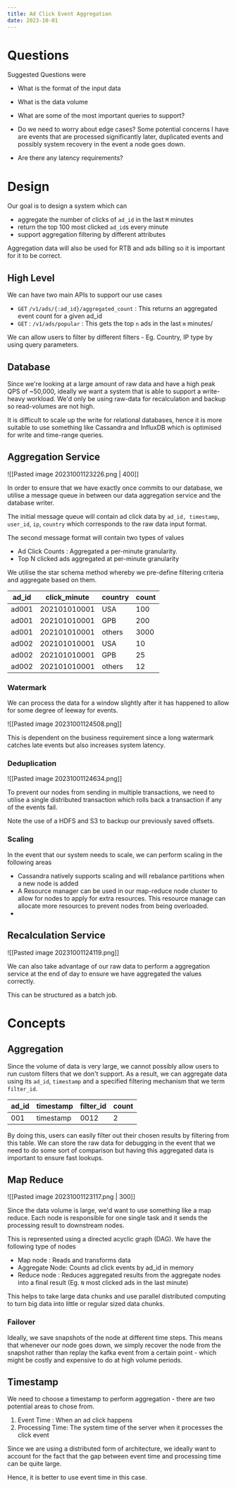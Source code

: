 ```yaml
---
title: Ad Click Event Aggregation
date: 2023-10-01
---
```


# Questions

Suggested Questions were

- What is the format of the input data
  
- What is the data volume
  
- What are some of the most important queries to support?
  
- Do we need to worry about edge cases? Some potential concerns I have are events that are processed significantly later, duplicated events and possibly system recovery in the event a node goes down.
  
- Are there any latency requirements?

# Design

Our goal is to design a system which can 
- aggregate the number of clicks of `ad_id` in the last `M` minutes
- return the top 100 most clicked `ad_id`s every minute
- support aggregation filtering by different attributes

Aggregation data will also be used for RTB and ads billing so it is important for it to be correct.

## High Level

We can have two main APIs to support our use cases

- `GET` `/v1/ads/{:ad_id}/aggregated_count` : This returns an aggregated event count for a given ad_id
- `GET` : `/v1/ads/popular` : This gets the top `n` ads in the last `m` minutes/

We can allow users to filter by different filters - Eg. Country, IP type by using query parameters.

## Database

Since we're looking at a large amount of raw data and have a high peak QPS of ~50,000, ideally we want a system that is able to support a write-heavy workload. We'd only be using raw-data for recalculation and backup so read-volumes are not high.

It is difficult to scale up the write for relational databases, hence it is more suitable to use something like Cassandra and InfluxDB which is optimised for write and time-range queries.

## Aggregation Service

![[Pasted image 20231001123226.png | 400]]

In order to ensure that we have exactly once commits to our database, we utilise a message queue in between our data aggregation service and the database writer. 

The initial message queue will contain ad click data by `ad_id, timestamp`, `user_id`, `ip`, `country` which corresponds to the raw data input format.

The second message format will contain two types of values

- Ad Click Counts : Aggregated a per-minute granularity.
- Top N clicked ads aggregated at per-minute granularity

We utilise the star schema method whereby we pre-define filtering criteria and aggregate based on them.

|**ad_id**|**click_minute**|**country**|**count**|
|---|---|---|---|
|ad001|202101010001|USA|100|
|ad001|202101010001|GPB|200|
|ad001|202101010001|others|3000|
|ad002|202101010001|USA|10|
|ad002|202101010001|GPB|25|
|ad002|202101010001|others|12|

### Watermark

We can process the data for a window slightly after it has happened to allow for some degree of leeway for events.

![[Pasted image 20231001124508.png]]

This is dependent on the business requirement since a long watermark catches late events but also increases system latency.

### Deduplication

![[Pasted image 20231001124634.png]]

To prevent our nodes from sending in multiple transactions, we need to utilise a single distributed transaction which rolls back a transaction if any of the events fail.

Note the use of a HDFS and S3 to backup our previously saved offsets. 

### Scaling

In the event that our system needs to scale, we can perform scaling in the following areas

- Cassandra natively supports scaling and will rebalance partitions when a new node is added
- A Resource manager can be used in our map-reduce node cluster to allow for nodes to apply for extra resources. This resource manage can allocate more resources to prevent nodes from being overloaded.
- 
## Recalculation Service

![[Pasted image 20231001124119.png]]

We can also take advantage of our raw data to perform a aggregation service at the end of day to ensure we have aggregated the values correctly.

This can be structured as a batch job.


# Concepts

## Aggregation

Since the volume of data is very large, we cannot possibly allow users to run custom filters that we don't support. As a result, we can aggregate data using its `ad_id`, `timestamp` and a specified filtering mechanism that we term `filter_id`. 

| ad_id | timestamp | filter_id | count | 
| -- | -- |--| --|
| 001 | timestamp | 0012 | 2 |

By doing this, users can easily filter out their chosen results by filtering from this table. We can store the raw data for debugging in the event that we need to do some sort of comparison but having this aggregated data is important to ensure fast lookups.

## Map Reduce

![[Pasted image 20231001123117.png | 300]]

Since the data volume is large, we'd want to use something like a map reduce. Each node is responsible for one single task and it sends the processing result to downstream nodes.

This is represented using a directed acyclic graph (DAG). We have the following type of nodes

- Map node : Reads and transforms data 
- Aggregate Node: Counts ad click events by ad_id in memory
- Reduce node : Reduces aggregated results from the aggregate nodes into a final result (Eg. `N` most clicked ads in the last minute)

This helps to take large data chunks and use parallel distributed computing to turn big data into little or regular sized data chunks.

### Failover

Ideally, we save snapshots of the node at different time steps. This means that whenever our node goes down, we simply recover the node from the snapshot rather than replay the kafka event from a certain point - which might be costly and expensive to do at high volume periods.

## Timestamp

We need to choose a timestamp to perform aggregation - there are two potential areas to chose from.

1. Event Time : When an ad click happens
2. Processing Time: The system time of the server when it processes the click event

Since we are using a distributed form of architecture, we ideally want to account for the fact that the gap between event time and processing time can be quite large.

Hence, it is better to use event time in this case.

